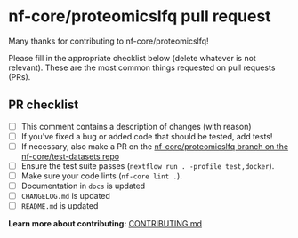 # nf-core/proteomicslfq pull request

Many thanks for contributing to nf-core/proteomicslfq!

Please fill in the appropriate checklist below (delete whatever is not relevant).
These are the most common things requested on pull requests (PRs).

## PR checklist

- [ ] This comment contains a description of changes (with reason)
- [ ] If you've fixed a bug or added code that should be tested, add tests!
- [ ] If necessary, also make a PR on the [nf-core/proteomicslfq branch on the nf-core/test-datasets repo](https://github.com/nf-core/test-datasets/pull/new/nf-core/proteomicslfq)
- [ ] Ensure the test suite passes (`nextflow run . -profile test,docker`).
- [ ] Make sure your code lints (`nf-core lint .`).
- [ ] Documentation in `docs` is updated
- [ ] `CHANGELOG.md` is updated
- [ ] `README.md` is updated

**Learn more about contributing:** [CONTRIBUTING.md](https://github.com/nf-core/proteomicslfq/tree/master/.github/CONTRIBUTING.md)
